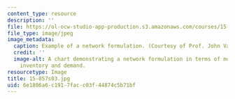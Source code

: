 ```yaml
---
content_type: resource
description: ''
file: https://ol-ocw-studio-app-production.s3.amazonaws.com/courses/15-057-systems-optimization-spring-2003/6e1806a6c1917facc03f44874c5b71bf_15-057s03.jpg
file_type: image/jpeg
image_metadata:
  caption: Example of a network formulation. (Courtesy of Prof. John Vande Vate.)
  credit: ''
  image-alt: A chart demonstrating a network formulation in terms of monthly production,
    inventory and demand.
resourcetype: Image
title: 15-057s03.jpg
uid: 6e1806a6-c191-7fac-c03f-44874c5b71bf
---
```


